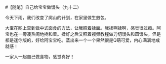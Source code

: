 #【随笔】自己给宝宝做馒头（九十二）

今天下雨，我们改变了爬山的计划，在家里做生煎包。

大宝在网上查到做中式面食的方法，让我照着揉面。我揉啊揉啊，感觉很过瘾。阿宝也在一旁凑热闹地搀和着。揉好之后又照着视频教程做刀切馒头和圆馒头，但是都是迷你版的，好给阿宝宝吃。蒸出来一个一个果然很是Q萌可爱，内心满满地成就感！

一家人一起自己做食物，感觉真好！
